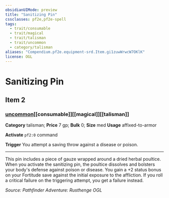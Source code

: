 ```yaml
---
obsidianUIMode: preview
title: "Sanitizing Pin"
cssclasses: pf2e,pf2e-spell
tags:
  - trait/consumable
  - trait/magical
  - trait/talisman
  - trait/uncommon
  - category/talisman
aliases: "Compendium.pf2e.equipment-srd.Item.gi1zuwWrwcW7OKlK"
license: OGL
---
```

# Sanitizing Pin
## Item 2
### [uncommon](uncommon "Uncommon Rarity Trait")[[consumable]][[magical]][[talisman]]

**Category** talisman; 
**Price** 7 gp; 
**Bulk** 0; **Size** med
**Usage** affixed-to-armor

**Activate** `pf2:0` command

**Trigger** You attempt a saving throw against a disease or poison.

* * *

This pin includes a piece of gauze wrapped around a dried herbal poultice. When you activate the sanitizing pin, the poultice dissolves and bolsters your body's defense against poison or disease. You gain a +2 status bonus on your Fortitude save against the initial exposure to the affliction. If you roll a critical failure on the triggering attempt, you get a failure instead.

*Source: Pathfinder Adventure: Rusthenge*
*OGL*